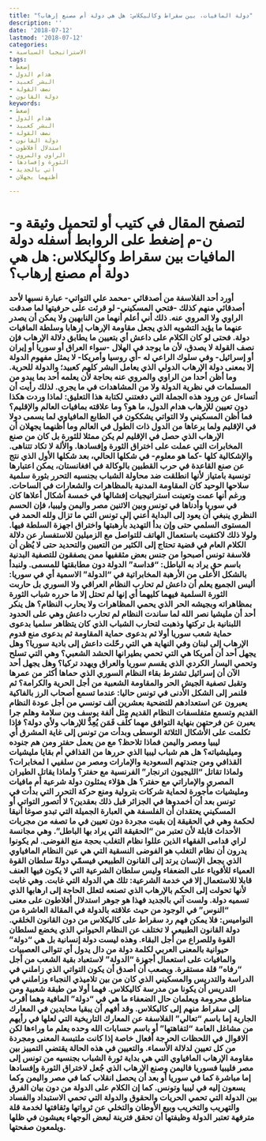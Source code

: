 ```yaml
---
title: "دولة المافيات، بين سقراط وكاليكلاس: هل هي دولة أم مصنع إرهاب؟"
description: ''
date: '2018-07-12'
lastmod: '2018-07-12'
categories:
- الاستراتيجيا السياسية
tags:
- إضغط
- هدام الدول
- البشر كعبيد
- نصف القولة
- دولة القانون
keywords:
- إضغط
- هدام الدول
- البشر كعبيد
- نصف القولة
- دولة القانون
- استدلال أفلاطون
- الراوي والمروي
- الثورة وإفسادها
- آتي بالجديد
- أظنهما يجهلان

---
```

# **لتصفح المقال في كتيب أو لتحميل وثيقة و-ن-م إضغط على الروابط أسفله** **دولة المافيات بين سقراط وكاليكلاس: هل هي دولة أم مصنع إرهاب؟**

### أورد أحد الفلاسفة من أصدقائي -محمد علي التواتي- عبارة نسبها لأحد أصدقائي منهم كذلك -فتحي المسكيني- لو قرئت على حرفيتها لما صدقت الراوي ولا المروي عنه. ذلك أني أعلم أنهما من النابهين ولا يمكن أن يصدر عنهما ما يؤيد التشويه الذي يجعل مقاومة الإرهاب إرهابا وسلطة المافيات دولة. فحتى لو كان الكلام على داعش أي بتعيين ما يطابق دلالة الإرهاب فإن نصف القولة لا يصدق، لأن ما يوجد في الهلال -سواء العراق أو سوريا أو إيران أو إسرائيل- وفي سلوك الراعي له -أي روسيا وأمريكا- لا يمثل مفهوم الدولة إلا بمعنى دولة الإرهاب الدولي الذي يعامل البشر كلهم كعبيد؛ والدولة للحرية. وما أظن أحدا من الراوي والمروي عنه بحاجة لأن يعلمه أحد بما يبدو من المسلمات في نظرية الدولة ولا من المشاهدات في ما يجري. لذلك رأيت أن أتساءل عن ورود هذه الجملة التي دفعتني لكتابة هذا التعليق: لماذا وردت هكذا دون تعيين للإرهاب هدام الدول، ما هو؟ وما علاقته بمافيات العالم والإقليم؟ فما أظن المسكيني ولا التواتي يشككون في الطابع المافياوي لما يسمى دولا في الإقليم ولما يرعاها من الدول ذات الطول في العالم وما أظنهما يجهلان أن الإرهاب الذي حصل في الإقليم لم يكن ممثلا للثورة بل كان من صنع المخابرات التي عملت على اختراق الثورة وإفسادها. والألة لا تكاد تتناهى. والإشكالية كلها -كما هو معلوم- في شكلها الحالي، بعد شكلها الأول الذي نتج عن صنع القاعدة في حرب القطبين بالوكالة في افغانستان، يمكن اعتبارها تونسية بامتياز لأنها انطلقت ضد محاولة الشباب بجنسيه التحرر بثورة سلمية سلاحها الوحيد كان المقاومة المدنية بالمظاهرات والشعارات في الساحات. ورغم أنها عمت وتعينت استراتيجيات إفشالها في خمسة أشكال أعلاها كان في سوريا وأدناها في تونس وبين الاثنين مصر واليمن وليبيا، فإن الحسم النظري ينبغي أن يعود إلى البداية أعني إلى تونس التي ما تزال ولله الحمد في المستوى السلمي حتى وإن بدأ التهديد بأرهبتها واختراق اجهزة السلطة فيها. ولولا ذلك لاكتفيت باستعمال الهاتف للتواصل مع الزميلين للاستفسار عن دلالة الكلام العام في قضية تحتاج إلى الكثير من التعيين والتحديد حتى لا يُظن أن فلاسفة تونس أصبحوا من جنس بعض مثقفيها ممن يصفقون للتصفية البدنية باسم حق يراد به الباطل: “قداسة” الدولة دون مطابقتها للمسمى. ولنبدأ بالشكل الأعلى من الأرهبة المخابراتية في “الدولة” الاسمية أي في سوريا: أليس الجميع يعلم أن داعش لم تحارب النظام العراقي ولا السوري بل حاربت الثورة السلمية فيهما كليهما أي إنها لم تحتل إلا ما حرره شباب الثورة بمظاهراته وبجيشه الحر الذي يحمي المظاهرات ولا يحارب النظام؟ هل ينكر أحد أن مليشيا نصر الله لما ساندت النظام لم تحارب داعش وهي على الحدود اللبنانية بل تركتها وذهبت لتحارب الشباب الذي كان يتظاهر سلميا بدعوى حماية شعب سوريا أولا ثم بدعوى حماية المقاومة ثم بدعوى منع قدوم الإرهاب إلى لبنان وفي النهاية هي التي رحّلت داعش إلى بادية سوريا؟ وهل يجهل أحد أن أمريكا هي التي تحمي بطيرانها الحشد الشعبي؟ وهي التي تسلح وتحمي اليسار الكردي الذي يقسم سوريا والعراق ويهدد تركيا؟ وهل يجهل أحد الآن أن إسرائيل تشترط بقاء النظام السوري الذي حماها أكثر من عمرها وتقبل تصفية الجيش الحر والمقاومة الشعبية من أجل الحرية والكرامة؟ ثم فلنمر إلى الشكل الأدنى في تونس حاليا: عندما تسمع أصحاب الرز بالفاكية يعبرون عن استعدادهم للتضحية بعشرين ألف تونسي من أجل عودة النظام القديم وتسمع متفلسفات النظام القديم مثل ألفة يوسف وبن سلامة وهلم جرا يعبرن عن فرحتهن بنهاية التوافق مهما كلّف فَمَن يُعِدُّ للإرهاب ولأي دولة؟ فإذا تكلمت على الأشكال الثلاثة الوسطى وبدأت من تونس إلى غاية المشرق أي ليبيا ومصر واليمن فماذا تلاحظ؟ مع من يعمل حفتر ومن هم جنوده وميليشياته؟ هل هم شباب ليبيا الذي حررها من القذافي أم بقايا مليشيات القذافي ومن جندتهم السعودية والإمارات ومصر من سلفيي ا لمخابرات؟ ولماذا تقاتل “الليجيون اترنجار” الفرنسية مع حفتر؟ ولماذا يقاتل الطيران المصري والإماراتي مع حفتر؟ هل هؤلاء يمثلون دولة شرعية أم مافيات ومليشيات مأجورة لحماية شركات بترولية ومنع حركة التحرر التي بدأت في تونس بعد أن أخمدوها في الجزائر قبل ذلك بعقدين؟ لا أتصور التواتي أو المسكيني يعتقدان أن الفلسفة هي العبارة الجميلة التي تبدو صوغا أنيقا لحكمة وهي في الحقيقة إن بقيت مجردة دون تعيين في ما تصفه من مجربات الأحداث قابلة لأن تعتبر من “الحقيقة التي يراد بها الباطل”. وهي مجانسة لراي قدامى الفقهاء الذين عللوا نظام التغلب بحجة منع الفوضى. لم يكونوا يدرون أن نظام التغلب هو الفوضى النسقية التي هي عين النظام المافياوي الذي يجعل الإنسان يرتد إلى القانون الطبيعي فيسمّي دولةً سلطان القوة العمياء للأقوياء على الضعفاء وليس سلطان الشرعية التي لا يكون فيها العنف قابلا للاستعمال إلا في خدمة الشرعية: تلك هي الدولة التي غابت. وهي غابت لأنها تحولت إلى الحكم بالإرهاب الذي تصنعه لتعلل الحاجة إلى ارهابها الذي تسميه دولة. ولست آتي بالجديد فهذا هو جوهر استدلال أفلاطون على معنى “النوس” في الوجود من حيث علاقته بالدولة في المقالة العاشرة من النواميس: فلا يمكن فهم رد سقراط على كاليكلاس من دون القانون الخلقي. دولة القانون الطبيعي لا تختلف عن النظام الحيواني الذي يخضع لسلطان القوة وللصراع من أجل البقاء. وهذه ليست دولة إنسانية بل هي “دولة” حيوانية بالمعنى العربي لكلمة دولة من دال يدول أي تتوالى العصبيات والمافيات على استعمال أجهزة “الدولة” لاستعباد بقية الشعب من أجل “رفاه” قلة مستقرة. ويصعب أن أصدق أن يكون التواتي الذي زاملني في الدراسة والتدريس والمسكيني الذي كان من بين تلاميذي النجباء وزاملني في التدريس أن يكونا من مدرسة كاليكلاس. فهما أولا من طبقة شعبية ومن مناطق محرومة ويعلمان حال الضعفاء ما هي في “دولة” المافية وهما أقرب إلى سقراط منهم إلى كاليكلاس. وقد أفهم أن يبقيا محايدين في المعارك الجارية إما باسم “تعالي” الفلاسفة عن المعارك التاريخية التي لعلها في رأيهم من مشاغل العامة “لتفاهتها” أو باسم حسابات الله وحده يعلم ما وراءها لكن الاقوال في اللحظات الحرجة أفعال خاصة إذا كانت ملتبسة المعنى ومجردة من كل تعيين لدلالة الأسماء. والتعيين في هذه الحالة يقتضي التمييز بين مقاومة الإرهاب المافياوي التي هي بداية ثورة الشباب بجنسيه من تونس إلى مصر فليبيا فسوريا فاليمن وصنع الإرهاب الذي جُعل لاختراق الثورة وإفسادها إما مباشرة كما في سوريا أو بعد أن يحصل انقلاب كما في مصر واليمن وكما يسعون إليه في ليبيا وتونس. كما إن الكلام على الدولة من دون بيان الفرق بين الدولة التي تحمي الحريات والحقوق والدولة التي تحمي الاستبداد والفساد والتهريب والتخريب وبيع الأوطان والتخلي عن ثرواتها وثقافتها لخدمة قلة مترفهة تعتبر الدولة وظيفتها أن تحقق فترينة لبعض الوجهاء يعيشون في ظلها ويلمعون صفحتها.

###
